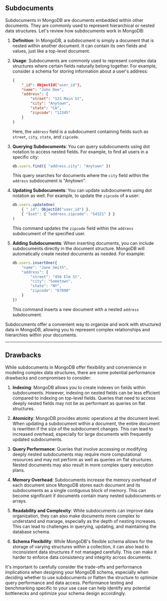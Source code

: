 
## Subdocuments

Subdocuments in MongoDB are documents embedded within other documents. They are commonly used to represent hierarchical or nested data structures. Let's review how subdocuments work in MongoDB:

1. **Definition**:
   In MongoDB, a subdocument is simply a document that is nested within another document. It can contain its own fields and values, just like a top-level document.

2. **Usage**:
   Subdocuments are commonly used to represent complex data structures where certain fields naturally belong together. For example, consider a schema for storing information about a user's address:

   ```json
   {
       "_id": ObjectId("user_id"),
       "name": "John Doe",
       "address": {
           "street": "123 Main St",
           "city": "Anytown",
           "state": "CA",
           "zipcode": "12345"
       }
   }
   ```

   Here, the `address` field is a subdocument containing fields such as `street`, `city`, `state`, and `zipcode`.

3. **Querying Subdocuments**:
   You can query subdocuments using dot notation to access nested fields. For example, to find all users in a specific city:

   ```javascript
   db.users.find({ "address.city": "Anytown" })
   ```

   This query searches for documents where the `city` field within the `address` subdocument is "Anytown".

4. **Updating Subdocuments**:
   You can update subdocuments using dot notation as well. For example, to update the `zipcode` of a user:

   ```javascript
   db.users.updateOne(
       { "_id": ObjectId("user_id") },
       { "$set": { "address.zipcode": "54321" } }
   )
   ```

   This command updates the `zipcode` field within the `address` subdocument of the specified user.

5. **Adding Subdocuments**:
   When inserting documents, you can include subdocuments directly in the document structure. MongoDB will automatically create nested documents as needed. For example:

   ```javascript
   db.users.insertOne({
       "name": "Jane Smith",
       "address": {
           "street": "456 Elm St",
           "city": "Sometown",
           "state": "NY",
           "zipcode": "67890"
       }
   })
   ```

   This command inserts a new document with a nested `address` subdocument.

Subdocuments offer a convenient way to organize and work with structured data in MongoDB, allowing you to represent complex relationships and hierarchies within your documents.

---

## Drawbacks

While subdocuments in MongoDB offer flexibility and convenience in modeling complex data structures, there are some potential performance drawbacks and compromises to consider:

1. **Indexing**:
   MongoDB allows you to create indexes on fields within subdocuments. However, indexing on nested fields can be less efficient compared to indexing on top-level fields. Queries that need to access deeply nested fields may not be as performant as queries on flat structures.

2. **Atomicity**:
   MongoDB provides atomic operations at the document level. When updating a subdocument within a document, the entire document is rewritten if the size of the subdocument changes. This can lead to increased overhead, especially for large documents with frequently updated subdocuments.

3. **Query Performance**:
   Queries that involve accessing or modifying deeply nested subdocuments may require more computational resources and may not perform as well as queries on flat structures. Nested documents may also result in more complex query execution plans.

4. **Memory Overhead**:
   Subdocuments increase the memory overhead of each document since MongoDB stores each document and its subdocuments as a single contiguous block of memory. This can become significant if documents contain many nested subdocuments or arrays.

5. **Readability and Complexity**:
   While subdocuments can improve data organization, they can also make documents more complex to understand and manage, especially as the depth of nesting increases. This can lead to challenges in querying, updating, and maintaining the database schema.

6. **Schema Flexibility**:
   While MongoDB's flexible schema allows for the storage of varying structures within a collection, it can also lead to inconsistent data structures if not managed carefully. This can make it harder to enforce data consistency and integrity across documents.

It's important to carefully consider the trade-offs and performance implications when designing your MongoDB schema, especially when deciding whether to use subdocuments or flatten the structure to optimize query performance and data access. Performance testing and benchmarking specific to your use case can help identify any potential bottlenecks and optimize your schema design accordingly.